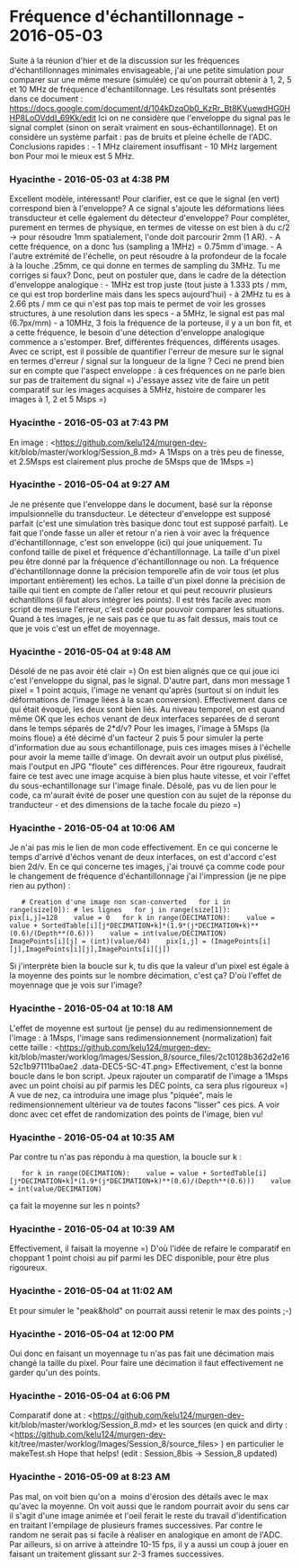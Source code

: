 # Fréquence d'échantillonnage  - 2016-05-03

Suite à la réunion d'hier et de la discussion sur les fréquences d'échantillonnages minimales envisageable, j'ai une petite simulation pour comparer sur une même mesure (simulée) ce qu'on pourrait obtenir à 1, 2, 5 et 10 MHz de fréquence d'échantillonnage.  Les résultats sont présentés dans ce document :  <https://docs.google.com/document/d/104kDzqOb0_KzRr_Bt8KVuewdHG0HHP8LoOVddI_69Kk/edit>  Ici on ne considère que l'enveloppe du signal pas le signal complet (sinon on serait vraiment en sous-échantillonnage). Et on considère un système parfait : pas de bruits et pleine échelle de l'ADC.   Conclusions rapides :  \- 1 MHz clairement insuffisant  \- 10 MHz largement bon   Pour moi le mieux est 5 MHz.

### **Hyacinthe** - 2016-05-03 at 4:38 PM

Excellent modèle, intéressant! Pour clarifier, est ce que le signal (en vert) correspond bien à l'enveloppe? A ce signal s'ajoute les déformations liées transducteur et celle également du détecteur d'enveloppe?   Pour compléter, purement en termes de physique, en termes de vitesse on est bien à du c/2 -&gt; pour résoudre 1mm spatialement, l'onde doit parcourir 2mm (1 AR).  \- A cette fréquence, on a donc 1us (sampling a 1MHz) = 0.75mm d'image.  \- A l'autre extrémité de l'échelle, on peut résoudre à la profondeur de la focale à la louche .25mm, ce qui donne en termes de sampling du 3MHz.  Tu me corriges si faux?   Donc, peut on postuler que, dans le cadre de la détection d'enveloppe analogique :  \- 1MHz est trop juste (tout juste à 1.333 pts / mm, ce qui est trop borderline mais dans les specs aujourd'hui)  \- à 2MHz tu es à 2.66 pts / mm ce qui n'est pas top mais te permet de voir les grosses structures, à une resolution dans les specs  \- a 5MHz, le signal est pas mal (6.7px/mm)  \- a 10MHz, 3 fois la fréquence de la porteuse, il y a un bon fit, et a cette fréquence, le besoin d'une détection d'enveloppe analogique commence a s'estomper.   Bref, différentes fréquences, différents usages.   Avec ce script, est il possible de quantifier l'erreur de mesure sur le signal en termes d'erreur / signal sur la longueur de la ligne ?   Ceci ne prend bien sur en compte que l'aspect enveloppe : à ces fréquences on ne parle bien sur pas de traitement du signal =)   J'essaye assez vite de faire un petit comparatif sur les images acquises à 5MHz, histoire de comparer les images à 1, 2 et 5 Msps =)

### **Hyacinthe** - 2016-05-03 at 7:43 PM

En image : <https://github.com/kelu124/murgen-dev- kit/blob/master/worklog/Session_8.md>   A 1Msps on a très peu de finesse, et 2.5Msps est clairement plus proche de 5Msps que de 1Msps =)

### **Hyacinthe** - 2016-05-04 at 9:27 AM

Je ne présente que l'enveloppe dans le document, basé sur la réponse impulsionnelle du transducteur. Le détecteur d'enveloppe est supposé parfait (c'est une simulation très basique donc tout est supposé parfait).   Le fait que l'onde fasse un aller et retour n'a rien à voir avec la fréquence d'échantillonnage, c'est son enveloppe (ici) qui joue uniquement. Tu confond taille de pixel et fréquence d'échantillonnage. La taille d'un pixel peu être donné par la fréquence d'échantillonnage ou non. La fréquence d'échantillonnage donne la précision temporelle afin de voir tous (et plus important entièrement) les echos. La taille d'un pixel donne la précision de taille qui tient en compte de l'aller retour et qui peut recouvrir plusieurs échantillons (il faut alors intégrer les points).   Il est très facile avec mon script de mesure l'erreur, c'est codé pour pouvoir comparer les situations.   Quand à tes images, je ne sais pas ce que tu as fait dessus, mais tout ce que je vois c'est un effet de moyennage.

### **Hyacinthe** - 2016-05-04 at 9:48 AM

Désolé de ne pas avoir été clair =)   On est bien alignés que ce qui joue ici c'est l'enveloppe du signal, pas le signal. D'autre part, dans mon message 1 pixel = 1 point acquis, l'image ne venant qu'après (surtout si on induit les déformations de l'image liées à la scan conversion). Effectivement dans ce qui était évoqué, les deux sont bien liés. Au niveau temporel, on est quand même OK que les echos venant de deux interfaces separées de d seront dans le temps séparés de 2*d/v?   Pour les images, l'image à 5Msps (la moins floue) a été décimé d'un facteur 2 puis 5 pour simuler la perte d'information due au sous echantillonage, puis ces images mises à l'échelle pour avoir la meme taille d'image. On devrait avoir un output plus pixélisé, mais l'output en JPG "floute" ces différences. Pour être rigoureux, faudrait faire ce test avec une image acquise à bien plus haute vitesse, et voir l'effet du sous-echantillonage sur l'image finale.   Désolé, pas vu de lien pour le code, ca m'aurait évité de poser une question con au sujet de la réponse du tranducteur - et des dimensions de la tache focale du piezo =)

### **Hyacinthe** - 2016-05-04 at 10:06 AM

Je n'ai pas mis le lien de mon code effectivement.   En ce qui concerne le temps d'arrivé d'échos venant de deux interfaces, on est d'accord c'est bien 2d/v.   En ce qui concerne tes images, j'ai trouvé ça comme code pour le changement de fréquence d'échantillonnage j'ai l'impression (je ne pipe rien au python) :   

       # Creation d'une image non scan-converted   for i in range(size[0]): # les lignes   for j in range(size[1]):    pix[i,j]=128    value = 0   for k in range(DECIMATION):    value = value + SortedTable[i][j*DECIMATION+k]*(1.9*(j*DECIMATION+k)**(0.6)/(Depth**(0.6)))    value = int(value/DECIMATION)    ImagePoints[i][j] = (int)(value/64)    pix[i,j] = (ImagePoints[i][j],ImagePoints[i][j],ImagePoints[i][j])

 

Si j'interprète bien la boucle sur k, tu dis que la valeur d'un pixel est égale à la moyenne des points sur le nombre décimation, c'est ça? D'où l'effet de moyennage que je vois sur l'image?

### **Hyacinthe** - 2016-05-04 at 10:18 AM

L'effet de moyenne est surtout (je pense) du au redimensionnement de l'image : à 1Msps, l'image sans redimensionnement (normalization) fait cette taille : <https://github.com/kelu124/murgen-dev- kit/blob/master/worklog/Images/Session_8/source_files/2c10128b362d2e1652c1b97111ba0ae2 .data-DEC5-SC-4T.png>   Effectivement, c'est la bonne boucle dans le bon script. Jpeux rajouter un comparatif de l'image a 1Msps avec un point choisi au pif parmis les DEC points, ca sera plus rigoureux =) A vue de nez, ca introduira une image plus "piquée", mais le redimensionnement ultérieur va de toutes facons "lisser" ces pics.   A voir donc avec cet effet de randomization des points de l'image, bien vu!

### **Hyacinthe** - 2016-05-04 at 10:35 AM

Par contre tu n'as pas répondu à ma question, la boucle sur k :    

       for k in range(DECIMATION):    value = value + SortedTable[i][j*DECIMATION+k]*(1.9*(j*DECIMATION+k)**(0.6)/(Depth**(0.6)))    value = int(value/DECIMATION)

   ça fait la moyenne sur les n points?

### **Hyacinthe** - 2016-05-04 at 10:39 AM

Effectivement, il faisait la moyenne =) D'où l'idée de refaire le comparatif en choppant 1 point choisi au pif parmi les DEC disponible, pour être plus rigoureux.

### **Hyacinthe** - 2016-05-04 at 11:02 AM

Et pour simuler le "peak&amp;hold" on pourrait aussi retenir le max des points ;-)

### **Hyacinthe** - 2016-05-04 at 12:00 PM

Oui donc en faisant un moyennage tu n'as pas fait une décimation mais changé la taille du pixel. Pour faire une décimation il faut effectivement ne garder qu'un des points.

### **Hyacinthe** - 2016-05-04 at 6:06 PM

Comparatif done at : <https://github.com/kelu124/murgen-dev- kit/blob/master/worklog/Session_8.md> et les sources (en quick and dirty : <https://github.com/kelu124/murgen-dev- kit/tree/master/worklog/Images/Session_8/source_files> ) en particulier le makeTest.sh Hope that helps!   (edit : Session_8bis -&gt; Session_8 updated)

### **Hyacinthe** - 2016-05-09 at 8:23 AM

Pas mal, on voit bien qu'on a  moins d'érosion des détails avec le max qu'avec la moyenne. On voit aussi que le random pourrait avoir du sens car il s'agit d'une image animée et l'oeil ferait le reste du travail d'identification en traitant l'empilage de plusieurs frames successives. Par contre le random ne serait pas si facile à réaliser en analogique en amont de l'ADC.  Par ailleurs, si on arrive à atteindre 10-15 fps, il y a aussi un coup à jouer en faisant un traitement glissant sur 2-3 frames successives.

